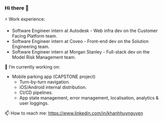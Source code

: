 ### Hi there 👋

⚡ Work experience:

* Software Engineer intern at Autodesk - Web infra dev on the Customer Facing Platform team.
* Software Engineer intern at Coveo - Front-end dev on the Solution Engineering team.
* Software Engineer intern at Morgan Stanley - Full-stack dev on the Model Risk Management team.

🔭 I’m currently working on:
* Mobile parking app (CAPSTONE project)
  * Turn-by-turn navigation.
  * iOS/Android internal distribution.
  * CI/CD pipelines.
  * App state management, error management, localisation, analytics & user loggings.


📫 How to reach me: https://www.linkedin.com/in/khanhhuynguyen
